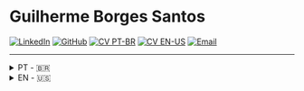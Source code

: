 # Guilherme Borges Santos

[![LinkedIn](https://img.shields.io/badge/LinkedIn-GuilhermeBorSan-blue?style=flat-square&logo=linkedin)](https://www.linkedin.com/in/guilhermeborsan)
[![GitHub](https://img.shields.io/badge/GitHub-GuilhermeBorSan-black?style=flat-square&logo=github)](https://github.com/GuilhermeBorSan)
[![CV PT-BR](https://img.shields.io/badge/CV-PTBR-green?style=flat-square&logo=adobeacrobatreader)](https://github.com/GuilhermeBorSan/MyCVs/raw/main/PT-BR.md)
[![CV EN-US](https://img.shields.io/badge/CV-EN-blue?style=flat-square&logo=adobeacrobatreader)](https://github.com/GuilhermeBorSan/MyCVs/raw/main/EN-US.md)
[![Email](https://img.shields.io/badge/Email-GBSantos20@uol.com.br-purple?style=flat-square&logo=gmail)](mailto:GBSantos20@uol.com.br)

---

<details>
<summary> PT - 🇧🇷 </summary>

### Quem sou eu
Sou redator técnico em transição da área de educação.  
+8 anos de experiência em **ensino, gestão de projetos e produção de conteúdo**.  
+200 educadores impactados por metodologias documentadas.

### O que eu faço
Conecto **clareza, tecnologia e usuários**:  
> Complexidade → Estrutura → Acessibilidade  
> Documentação → Eficiência → Conhecimento Compartilhado

### Experiências Profissionais
- Examinador de Proficiência em Inglês na University of Cambridge.  
- Coordenador Pedagógico Bilíngue, alinhando padrões internacionais às necessidades locais.  
- Mentor de Inovação, produzindo guias do usuário, relatórios e materiais de treinamento.  
- Educador de Inglês, estruturando documentação educacional e digital.

### Como agrego valor
| Competência | Certificação | Atividade | Habilidade |
|-------------|--------------|-----------|------------|
| Redação Técnica | API Technical Writing | Produção de registros padronizados como Examinador Oral | Comunicação clara |
| Gestão do Conhecimento | Tech Writers Master Class, The Project Management Course | Estruturação de processos como Mentor de Inovação | Organização e Documentação de Software |
| Design da Informação | JPDocu School, Google for Education Level 2 | Criação de materiais digitais como Coordenador Pedagógico Bilíngue | Atenção a detalhes |
| Gerenciamento de Projetos | Agile Scrum Fundamentals | Coordenação de equipes multiculturais | Trabalho em equipe com uso de metodologias ágeis |
| Ferramentas tecnológicas | JIRA and Confluence Course', Markdown Course | Manutenção de documentação estruturada como Mentor de Inovação | Rigor técnico com o uso de Git, Confluence, XML, Markdown, Scrum, Jira, Notion, Trello, Zoom, Google Workspace, Microsoft Office |
| Idiomas | Português (Nativo), Inglês (Fluente - C2), Espanhol (Intermediário - B1), Francês (Básico - A2) | Tradução e revisão multilíngue como Educador de Inglês | Comunicação intercultural |

### Formação
- **Educação:**  
  - Bacharel em Letras Inglês e Formação Pedagógica – Estácio (2024)
  - Relações Internacionais – UCB (2016)

### Portfólio
- [Introdução a Calculadora](https://github.com/GuilhermeBorSan/My-Repo/blob/main/CalculatorExercise.md)  
- [Introdução ao YouTube](https://github.com/GuilhermeBorSan/My-Repo/blob/main/Intro-to-YouTube.md)  
- [Como Realizar um PIX](https://github.com/GuilhermeBorSan/My-Repo/blob/main/Pix-Transaction.md)
</details>

<details>
<summary> EN - 🇺🇸</summary>

## <a name="en-us"></a>EN-US

### Who am I
I am a technical writer transitioning from the education field.  
8+ years in **teaching, project management, and content production**.  
200+ educators impacted.

### What I do
I connect **clarity, technology, and users**:  
> Complexity → Structure → Accessibility  
> Documentation → Efficiency → Shared Knowledge

### Key Achievements
- English Proficiency Examiner at University of Cambridge.  
- Bilingual Pedagogical Coordinator aligning international standards to local needs.  
- Innovation Mentor producing user guides, reports, and training materials.  
- English Teacher structuring educational and digital documentation.

### How I Deliver Value
- **Proficient in:** Git, Confluence, Markdown, Jira, Notion, Trello  
- **Certifications:** API Technical Writing, Agile Scrum, Software Documentation  
- **Languages:** Portuguese (Native), English (C2), Spanish (Basic), French (Basic)

### Background
- **Education:**  
  - BA in English Language and Literature – Estácio  
  - International Relations – UCB  

<details>
<summary>Certifications</summary>
- API Technical Writing  
- JPDocu School of Technical Writing  
- Tech Writers Master Class  
- Agile Scrum
</details>

### Core Skills
| Skill | Certification | Activity | Competency |
|-------|---------------|---------|-----------|
| Technical Writing | API Technical Writing | Produce standardized evaluation records | Clear communication |
| Knowledge Management | Tech Writers Master Class | Structured documentation processes | Organization |
| Information Design | JPDocu School | Created digital and instructional materials | Attention to detail |
| Agile Methodologies | Agile Scrum Fundamentals | Coordinated multicultural teams | Teamwork |
| Git, Markdown, Confluence, Jira | JIRA and Confluence Course | Maintained structured documentation | Technical rigor |
| Languages | Google for Education Level 2 | Translated and reviewed multilingual content | Cross-cultural communication |

### Portfolio
- [Introduction to Calculator](https://github.com/GuilhermeBorSan/My-Repo/blob/main/CalculatorExercise.md)  
- [Introduction to YouTube](https://github.com/GuilhermeBorSan/My-Repo/blob/main/Intro-to-YouTube.md)  
- [How to Perform a PIX Transaction](https://github.com/GuilhermeBorSan/My-Repo/blob/main/Pix-Transaction.md)

### Let’s Connect
[LinkedIn](https://www.linkedin.com/in/guilhermeborsan) • [CV](https://github.com/GuilhermeBorSan/MyCVs/raw/main/EN-US.md) • [Email](mailto:GBSantos20@uol.com.br)

</details>
